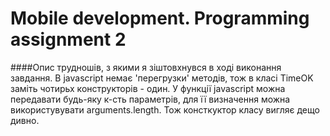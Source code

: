 # Mobile development. Programming assignment 2 #

####Опис трудношів, з якими я  зіштовхнувся в ході виконання завдання.
В javascript немає 'перегрузки' методів, тож в класі TimeOK заміть чотирьх конструкторів - один.
У функції javascript можна передавати будь-яку к-сть параметрів, для її визначення можна використувувати arguments.length.
Тож консткуктор класу вигляє дещо дивно.


